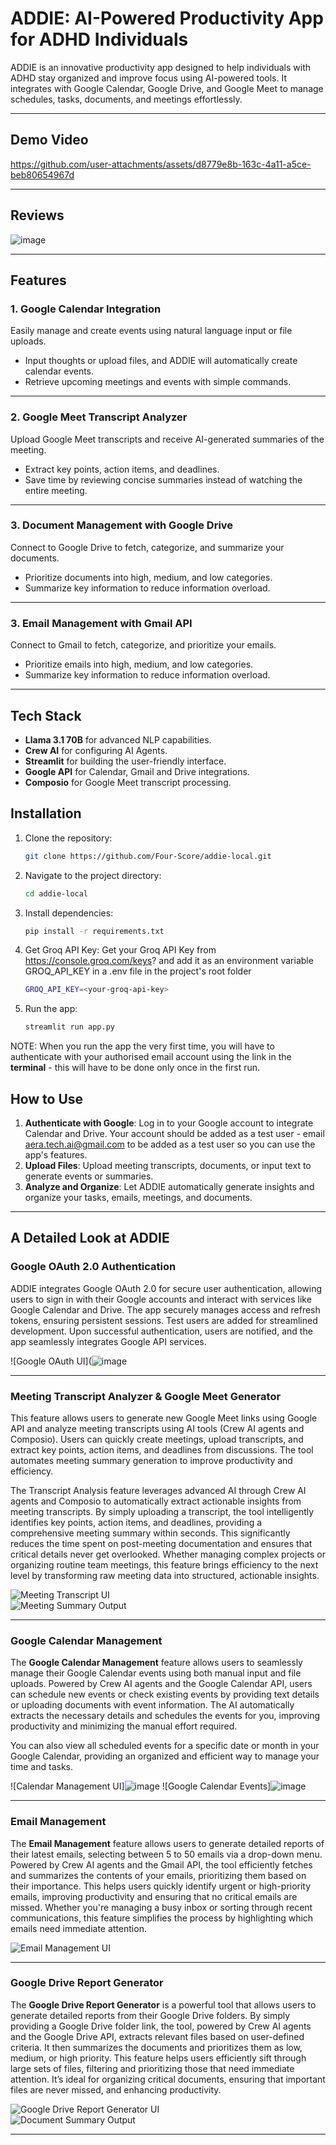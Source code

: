 # **ADDIE: AI-Powered Productivity App for ADHD Individuals**

ADDIE is an innovative productivity app designed to help individuals with ADHD stay organized and improve focus using AI-powered tools. It integrates with Google Calendar, Google Drive, and Google Meet to manage schedules, tasks, documents, and meetings effortlessly.

---

## **Demo Video**

https://github.com/user-attachments/assets/d8779e8b-163c-4a11-a5ce-beb80654967d

---

## **Reviews**

![image](https://github.com/user-attachments/assets/ecaa76ef-af03-457c-aea7-20937ec5a0bc)

---

## **Features**

### 1. **Google Calendar Integration**
Easily manage and create events using natural language input or file uploads.

- Input thoughts or upload files, and ADDIE will automatically create calendar events.
- Retrieve upcoming meetings and events with simple commands.

---

### 2. **Google Meet Transcript Analyzer**
Upload Google Meet transcripts and receive AI-generated summaries of the meeting.

- Extract key points, action items, and deadlines.
- Save time by reviewing concise summaries instead of watching the entire meeting.

---

### 3. **Document Management with Google Drive**
Connect to Google Drive to fetch, categorize, and summarize your documents.

- Prioritize documents into high, medium, and low categories.
- Summarize key information to reduce information overload.

---

### 3. **Email Management with Gmail API**
Connect to Gmail to fetch, categorize, and prioritize your emails.

- Prioritize emails into high, medium, and low categories.
- Summarize key information to reduce information overload.

---

## **Tech Stack**
- **Llama 3.1 70B** for advanced NLP capabilities.
- **Crew AI** for configuring AI Agents.
- **Streamlit** for building the user-friendly interface.
- **Google API** for Calendar, Gmail and Drive integrations.
- **Composio** for Google Meet transcript processing.

## **Installation**

1. Clone the repository:
   ```bash
   git clone https://github.com/Four-Score/addie-local.git
   ```
2. Navigate to the project directory:
   ```bash
   cd addie-local
   ```
3. Install dependencies:
   ```bash
   pip install -r requirements.txt
   ```
4. Get Groq API Key:
   Get your Groq API Key from https://console.groq.com/keys? and add it as an environment variable GROQ_API_KEY in a .env file in the project's root folder
   ```bash
   GROQ_API_KEY=<your-groq-api-key>
   ```
5. Run the app:
   ```bash
   streamlit run app.py
   ```

NOTE: When you run the app the very first time, you will have to authenticate with your authorised email account using the link in the **terminal** - this will have to be done only once in the first run.

## **How to Use**

1. **Authenticate with Google**: Log in to your Google account to integrate Calendar and Drive. Your account should be added as a test user - email aera.tech.ai@gmail.com to be added as a test user so you can use the app's features.
2. **Upload Files**: Upload meeting transcripts, documents, or input text to generate events or summaries.
3. **Analyze and Organize**: Let ADDIE automatically generate insights and organize your tasks, emails, meetings, and documents.

---

## **A Detailed Look at ADDIE**

### Google OAuth 2.0 Authentication

ADDIE integrates Google OAuth 2.0 for secure user authentication, allowing users to sign in with their Google accounts and interact with services like Google Calendar and Drive. The app securely manages access and refresh tokens, ensuring persistent sessions. Test users are added for streamlined development. Upon successful authentication, users are notified, and the app seamlessly integrates Google API services.

![Google OAuth UI](![image](https://github.com/user-attachments/assets/4951f5d1-6327-49c0-be1e-366d8dbc4bd1)

---

### Meeting Transcript Analyzer & Google Meet Generator

This feature allows users to generate new Google Meet links using Google API and analyze meeting transcripts using AI tools (Crew AI agents and Composio). Users can quickly create meetings, upload transcripts, and extract key points, action items, and deadlines from discussions. The tool automates meeting summary generation to improve productivity and efficiency.

The Transcript Analysis feature leverages advanced AI through Crew AI agents and Composio to automatically extract actionable insights from meeting transcripts. By simply uploading a transcript, the tool intelligently identifies key points, action items, and deadlines, providing a comprehensive meeting summary within seconds. This significantly reduces the time spent on post-meeting documentation and ensures that critical details never get overlooked. Whether managing complex projects or organizing routine team meetings, this feature brings efficiency to the next level by transforming raw meeting data into structured, actionable insights.

![Meeting Transcript UI](![image](https://github.com/user-attachments/assets/8b1253ee-6544-49b4-a2ad-ca75b11857dd))  
![Meeting Summary Output](![image](https://github.com/user-attachments/assets/79bab224-33d0-4117-b309-8e8425670569))

---

### Google Calendar Management

The **Google Calendar Management** feature allows users to seamlessly manage their Google Calendar events using both manual input and file uploads. Powered by Crew AI agents and the Google Calendar API, users can schedule new events or check existing events by providing text details or uploading documents with event information. The AI automatically extracts the necessary details and schedules the events for you, improving productivity and minimizing the manual effort required.

You can also view all scheduled events for a specific date or month in your Google Calendar, providing an organized and efficient way to manage your time and tasks.

![Calendar Management UI]![image](https://github.com/user-attachments/assets/f85cb282-8fc3-401a-9ab2-dd43f942d1cf)
![Google Calendar Events]![image](https://github.com/user-attachments/assets/d6c4eeda-c698-4256-adc1-fb18e350aff8)

---

### Email Management

The **Email Management** feature allows users to generate detailed reports of their latest emails, selecting between 5 to 50 emails via a drop-down menu. Powered by Crew AI agents and the Gmail API, the tool efficiently fetches and summarizes the contents of your emails, prioritizing them based on their importance. This helps users quickly identify urgent or high-priority emails, improving productivity and ensuring that no critical emails are missed. Whether you're managing a busy inbox or sorting through recent communications, this feature simplifies the process by highlighting which emails need immediate attention.

![Email Management UI](![image](https://github.com/user-attachments/assets/42e0e971-5c5e-47c7-a757-0553e2026106))  

---

### Google Drive Report Generator

The **Google Drive Report Generator** is a powerful tool that allows users to generate detailed reports from their Google Drive folders. By simply providing a Google Drive folder link, the tool, powered by Crew AI agents and the Google Drive API, extracts relevant files based on user-defined criteria. It then summarizes the documents and prioritizes them as low, medium, or high priority. This feature helps users efficiently sift through large sets of files, filtering and prioritizing those that need immediate attention. It’s ideal for organizing critical documents, ensuring that important files are never missed, and enhancing productivity.

![Google Drive Report Generator UI](![image](https://github.com/user-attachments/assets/59b37cd2-a53b-4b96-ac56-cd4252a12593))  
![Document Summary Output](![image](https://github.com/user-attachments/assets/83cc0996-1398-4616-99cb-d21c8390c1f9))

---

